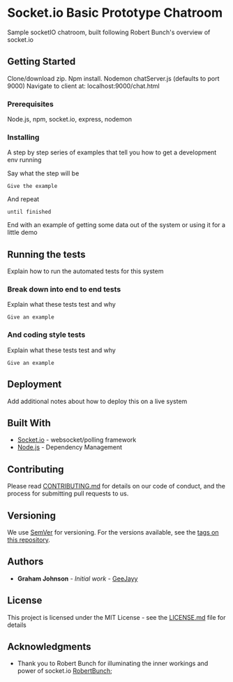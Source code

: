 # Socket.io Basic Prototype Chatroom

Sample socketIO chatroom, built following Robert Bunch's overview of socket.io

## Getting Started

Clone/download zip. 
Npm install. 
Nodemon chatServer.js (defaults to port 9000)
Navigate to client at: localhost:9000/chat.html

### Prerequisites

Node.js, npm, socket.io, express, nodemon


### Installing

A step by step series of examples that tell you how to get a development env running

Say what the step will be

```
Give the example
```

And repeat

```
until finished
```

End with an example of getting some data out of the system or using it for a little demo

## Running the tests

Explain how to run the automated tests for this system

### Break down into end to end tests

Explain what these tests test and why

```
Give an example
```

### And coding style tests

Explain what these tests test and why

```
Give an example
```

## Deployment

Add additional notes about how to deploy this on a live system

## Built With

* [Socket.io](http://socket.io/docs) - websocket/polling framework
* [Node.js](https://nodejs.org/en/) - Dependency Management

## Contributing

Please read [CONTRIBUTING.md](https://gist.github.com/PurpleBooth/b24679402957c63ec426) for details on our code of conduct, and the process for submitting pull requests to us.

## Versioning

We use [SemVer](http://semver.org/) for versioning. For the versions available, see the [tags on this repository](https://github.com/your/project/tags). 

## Authors

* **Graham Johnson** - *Initial work* - [GeeJayy](https://github.com/geejayy)

## License

This project is licensed under the MIT License - see the [LICENSE.md](LICENSE.md) file for details

## Acknowledgments

* Thank you to Robert Bunch for illuminating the inner workings and power of socket.io [RobertBunch](https://github.com/robertbunch);

